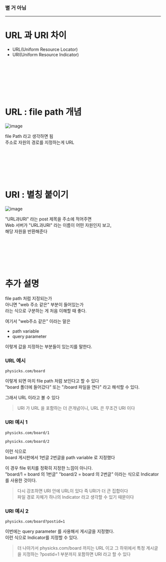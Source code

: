 ### 별 거 아님  
  
---
  
# URL 과 URI 차이  
    
- URL(Uniform Resource Locator)       
- URI(Uniform Resource Indicator)

<br><br><br><br><br><br>
  
# URL : file path 개념    
    
![image](https://github.com/PhysicksKim/TIL/assets/101965836/4f6f96d3-b723-4a89-a45e-974d070697e5)  
    
file Path 라고 생각하면 됨      
주소로 자원의 경로를 지정하는게 URL    
   
<br><br><br><br><br> 
  
# URI : 별칭 붙이기   
   
![image](https://github.com/PhysicksKim/TIL/assets/101965836/244ec148-06f9-4098-9b15-3e9bb795d8ee)    
    
"URL과URI" 라는 post 제목을 주소에 적어주면   
Web 서버가 "URL과URI" 라는 이름이 어떤 자원인지 보고,    
해당 자원을 반환해준다    


<br><br><br><br><br>  

# 추가 설명  

file path 처럼 지정되는가  
아니면 "web 주소 같은" 부분이 들어있는가  
라는 식으로 구분하는 게 처음 이해할 때 좋다.  
  
여기서 "web주소 같은" 이라는 말은  

- path variable 
- query parameter

이렇게 값을 지정하는 부분들이 있는지를 말한다.  

  
### URL 예시    

```
physicks.com/board
```

이렇게 되면 마치 file path 처럼 보인다고 할 수 있다    
"board 폴더에 들어갔다" 또는 "/board 파일을 연다" 라고 해석할 수 있다.  

그래서 URL 이라고 볼 수 있다  
> URI 가 URL 을 포함하는 더 큰개념이니, URL 은 무조건 URI 이다
  

### URI 예시 1   
  
```
physicks.com/board/1  
```
   
```
physicks.com/board/2   
```
    
이런 식으로     
board 게시판에서 1번글 2번글을 path variable 로 지정했다    
    
이 경우 file 위치를 정확히 지정한 느낌이 아니다.   
"board/1 = board 의 1번글" "board/2 = board 의 2번글" 이라는 식으로 Indicator 를 사용한 것이다.    
   
> 다시 강조하면 URI 안에 URL이 있다 즉 URI가 더 큰 집합이다    
> 파일 경로 자체가 하나의 Indicator 라고 생각할 수 있기 때문이다
  
### URI 예시 2

```
physicks.com/board?postid=1
```

이번에는 query parameter 를 사용해서 게시글을 지정했다.  
이런 식으로 Indicator를 지정할 수 있다.  
  
> 더 나아가서
> physicks.com/board 까지는 URL 이고
> 그 하위에서 특정 게시글을 지정하는 ?postid=1 부분까지 포함하면 URI 라고 할 수 있다   
